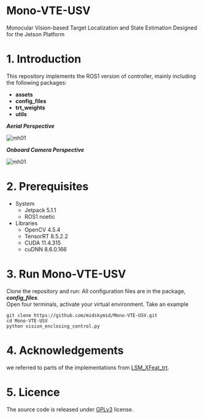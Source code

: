 # Mono-VTE-USV
Monocular Vision-based Target Localization and State Estimation Designed for the Jetson Platform
# 1. Introduction
This repository implements the ROS1 version of controller, mainly including the following packages:
* **assets**
* **config_files**
* **trt_weights**
* **utils**

**_Aerial Perspective_**

![mh01](https://github.com/midskymid/Mono-VTE-USV/blob/master/assets/gif/vte_01.gif)

**_Onboard Camera Perspective_**

![mh01](https://github.com/midskymid/Mono-VTE-USV/blob/master/assets/gif/vte_02.gif)
# 2. Prerequisites
* System  
  * Jetpack 5.1.1  
  * ROS1 noetic
* Libraries
  * OpenCV 4.5.4
  * TensorRT 8.5.2.2
  * CUDA 11.4.315
  * cuDNN 8.6.0.166
# 3. Run Mono-VTE-USV
Clone the repository and run:
All configuration files are in the package, **_config_files_**.  
Open four terminals, activate your virtual environment. Take an example  
```
git clone https://github.com/midskymid/Mono-VTE-USV.git
cd Mono-VTE-USV
python vision_enclosing_control.py
```

# 4. Acknowledgements
we referred to parts of the implementations from [LSM_XFeat_trt](https://github.com/midskymid/LSM_XFeat_trt).

# 5. Licence
The source code is released under [GPLv3](https://www.gnu.org/licenses/) license.
